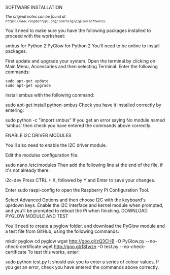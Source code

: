 SOFTWARE INSTALLATION

<sup><i>The original notes can be found at `https://www.raspberrypi.org/learning/piglow/software/`.</i></sup>

You'll need to make sure you have the following packages installed to proceed with the worksheet:

smbus for Python 2
PyGlow for Python 2
You'll need to be online to install packages.

First update and upgrade your system. Open the terminal by clicking on Main Menu, Accessories and then selecting Terminal. Enter the following commands:

```
sudo apt-get update
sudo apt-get upgrade
```

Install smbus with the following command:

sudo apt-get install python-smbus
Check you have it installed correctly by entering:

sudo python -c "import smbus"
If you get an error saying No module named 'smbus' then check you have entered the commands above correctly.

ENABLE I2C DRIVER MODULES

You'll also need to enable the I2C driver module.

Edit the modules configuration file:

sudo nano /etc/modules
Then add the following line at the end of the file, if it's not already there:

i2c-dev
Press CTRL + X, followed by Y and Enter to save your changes.

Enter sudo raspi-config to open the Raspberry Pi Configuration Tool.

Select Advanced Options and then choose I2C with the keyboard's up/down keys. Enable the I2C interface and kernel module when prompted, and you'll be prompted to reboot the Pi when finishing.
DOWNLOAD PYGLOW MODULE AND TEST

You'll need to create a pyglow folder, and download the PyGlow module and a test file from GitHub, using the following commands:

mkdir pyglow
cd pyglow
wget http://goo.gl/zQ3CHB -O PyGlow.py --no-check-certificate
wget http://goo.gl/18fwzn -O test.py --no-check-certificate
To test this works, enter:

sudo python test.py
It should ask you to enter a series of colour values. If you get an error, check you have entered the commands above correctly.
